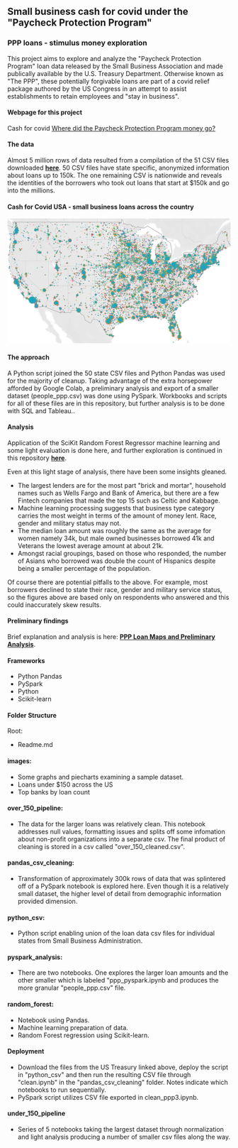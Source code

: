 ## Small business cash for covid under the "Paycheck Protection Program"

### PPP loans - stimulus money exploration
This project aims to explore and analyze the "Paycheck Protection Program" loan data released by the Small Business Association and made publically available by the U.S. Treasury Department. Otherwise known as "The PPP", these potentially forgivable loans are part of a covid relief package authored by the US Congress in an attempt to assist establishments to retain employees and "stay in business". 

#### Webpage for this project
Cash for covid <a href="https://sherirosalia.github.io/cash_for_covid_clean_machine/">Where did the Paycheck Protection Program money go?</a>

#### The data 
Almost 5 million rows of data resulted from a compilation of the 51 CSV files downloaded <a href='https://home.treasury.gov/policy-issues/cares-act/assistance-for-small-businesses/sba-paycheck-protection-program-loan-level-data'><strong>here</strong></a>. 50 CSV files have state specific, anonymized information about loans up to 150k. The one remaining CSV is nationwide and reveals the identities of the borrowers who took out loans that start at $150k and go into the millions.

#### Cash for Covid USA - small business loans across the country
![](images/gender_usa.png)


#### The approach
A Python script joined the 50 state CSV files and Python Pandas was used for the majority of cleanup. Taking advantage of the extra horsepower afforded by Google Colab, a preliminary analysis and export of a smaller dataset (people_ppp.csv) was done using PySpark. Workbooks and scripts for all of these files are in this repository, but further analysis is to be done with SQL and Tableau..

#### Analysis
Application of the SciKit Random Forest Regressor machine learning and some light evaluation is done here, and further exploration is continued in this repository <a href='https://github.com/sherirosalia/cash_for_covid_deep_dive'><strong>here</strong></a>.

Even at this light stage of analysis, there have been some insights gleaned.
- The largest lenders are for the most part "brick and mortar", household names such as Wells Fargo and Bank of America, but there are a few Fintech companies that made the top 15 such as Celtic and Kabbage. 
- Machine learning processing suggests that business type category carries the most weight in terms of the amount of money lent. Race, gender and military status may not.
- The median loan amount was roughly the same as the average for women namely 34k, but male owned businesses borrowed 41k and Veterans the lowest average amount at about 21k. 
- Amongst racial groupings, based on those who responded, the number of Asians who borrowed was double the count of Hispanics despite being a smaller percentage of the population. 

Of course there are potential pitfalls to the above. For example, most borrowers declined to state their race, gender and military service status, so the figures above are based only on respondents who answered and this could inaccurately skew results. 

#### Preliminary findings
Brief explanation and analysis is here:  <a href='https://sherirosalia.github.io/cash_for_covid_clean_machine_pipeline/'><strong>PPP Loan Maps and Preliminary Analysis</strong></a>.

#### Frameworks
- Python Pandas
- PySpark
- Python
- Scikit-learn

#### Folder Structure
Root:
- Readme.md
#### images:
- Some graphs and piecharts examining a sample dataset.
- Loans under $150 across the US
- Top banks by loan count
#### over_150_pipeline:
- The data for the larger loans was relatively clean. This notebook addresses null 
values, formatting issues and splits off some infomation about non-profit organizations into a separate csv. The final product of cleaning is stored in a csv called "over_150_cleaned.csv".
#### pandas_csv_cleaning:
- Transformation of approximately 300k rows of data that was splintered off of a PySpark notebook is explored here. Even though it is a relatively small dataset, the higher level of detail from demographic information provided dimension.
#### python_csv:
- Python script enabling union of the loan data csv files for individual states from Small Business Administration.
#### pyspark_analysis:
-  There are two notebooks. One explores the larger loan amounts and the other smaller which is labeled "ppp_pyspark.ipynb and produces the more granular "people_ppp.csv" file.
#### random_forest:
- Notebook using Pandas.
- Machine learning preparation of data.
- Random Forest regression using Scikit-learn.

#### Deployment
- Download the files from the US Treasury linked above, deploy the script in "python_csv" and then run the resulting CSV file through "clean.ipynb" in the "pandas_csv_cleaning" folder. Notes indicate which notebooks to run sequentially. 
- PySpark script utilizes CSV file exported in clean_ppp3.ipynb.

#### under_150_pipeline
- Series of 5 notebooks taking the largest dataset through normalization and light analysis producing a number of smaller csv files along the way.


